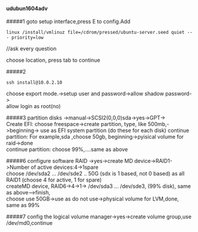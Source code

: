 #### udubun1604adv
#####1
goto setup interface,press E to config.Add
```
linux /install/vmlinuz file=/cdrom/pressed/ubuntu-server.seed quiet --- priority=low 
```
//ask every question

choose location, press tab to continue

#####2
```
ssh install@10.0.2.10
```

choose export mode.->setup user and password->allow shadow password->  
allow login as root(no)

#####3
partition disks ->manual->SCSI2(0,0,0)sda->yes->GPT->  
Create EFI: choose freespace->create partition, type, like 500mb,->beginning-> use as EFI system partition (do these for each disk)
continue partition: For example,sda ,choose 50gb, beginning->pyisical volume for raid->done  
continue partition: choose 99%,....same as above


#####6
configure software RAID ->yes->create MD device->RAID1->Number of active devices:4->1spare  
choose /dev/sda2 ... /dev/sde2 .. 50G  (sdx is 1 based, not 0 based) as all RAID1 (choose 4 for active, 1 for spare)  
createMD device, RAID6->4->1-> /dev/sda3 ... /dev/sde3, (99% disk), same as above-->finish,  
choose use 50GB->use as do not use->physical volume for LVM,done, same as 99%


#####7
config the logical volume manager->yes->create volume group,use /dev/md0,continue
